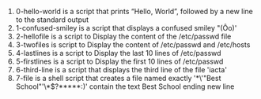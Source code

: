 1. 0-hello-world is a script that prints “Hello, World”, followed by a new line to the standard output
2. 1-confused-smiley is a script that displays a confused smiley "(Ôo)'
3. 2-hellofile is a script to Display the content of the /etc/passwd file
4. 3-twofiles is script to Display the content of /etc/passwd and /etc/hosts
5. 4-lastlines is a script to Display the last 10 lines of /etc/passwd
6. 5-firstlines is a script to Display the first 10 lines of /etc/passwd
7. 6-third-line is a script that displays the third line of the file 'iacta'
8. 7-file is a shell script that creates a file named exactly '\*\\'"Best School"\'\\*$\?\*\*\*\*\*:)' contain the text Best School ending new line

